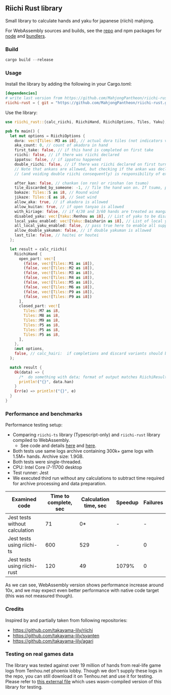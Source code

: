 ## Riichi Rust library

Small library to calculate hands and yaku for japanese (riichi) mahjong.

For WebAssembly sources and builds, see the [repo](https://github.com/MahjongPantheon/riichi-rs) and npm packages for [node](https://npmjs.com/package/riichi-rs-node) and [bundlers](https://npmjs.com/package/riichi-rs-bundlers).

### Build

```rust
cargo build --release
```

### Usage

Install the library by adding the following in your Cargo.toml:

```toml
[dependencies]
# write last version from https://github.com/MahjongPantheon/riichi-rust/blob/main/Cargo.toml
riichi-rust = { git = "https://github.com/MahjongPantheon/riichi-rust.git", version = "2.0.4" } 
```

Use the library:

```rust
use riichi_rust::{calc_riichi, RiichiHand, RiichiOptions, Tiles, Yaku};

pub fn main() {
  let mut options = RiichiOptions {
    dora: vec![Tiles::M3 as i8], // actual dora tiles (not indicators value)
    aka_count: 0, // count of akadora in hand
    first_take: false, // if this hand is completed on first take
    riichi: false, // if there was riichi declared
    ippatsu: false, // if ippatsu happened
    double_riichi: false, // if there was riichi declared on first turn.
    // Note that ankans are allowed, but checking if the ankan was declared before double riichi
    // (and voiding double riichi consequently) is responsibility of external code.

    after_kan: false, // chankan (on ron) or rinshan (on tsumo)
    tile_discarded_by_someone: -1, // Tile the hand won on. If tsumo, pass -1
    bakaze: Tiles::S as i8, // Round wind
    jikaze: Tiles::E as i8, // Seat wind
    allow_aka: true, // if akadora is allowed
    allow_kuitan: true, // if open tanyao is allowed
    with_kiriage: false, // if 4/30 and 3/60 hands are treated as mangan
    disabled_yaku: vec![Yaku::Renhou as i8], // List of yaku to be disabled
    local_yaku_enabled: vec![Yaku::Daisharin as i8], // List of local yaku to be enabled
    all_local_yaku_enabled: false, // pass true here to enable all supported local yaku
    allow_double_yakuman: false, // if double yakuman is allowed
    last_tile: false, // haitei or houtei
  };

  let result = calc_riichi(
    RiichiHand {
      open_part: vec![
        (false, vec![Tiles::M1 as i8]),
        (false, vec![Tiles::M2 as i8]),
        (false, vec![Tiles::M3 as i8]),
        (false, vec![Tiles::M4 as i8]),
        (false, vec![Tiles::M5 as i8]),
        (false, vec![Tiles::M6 as i8]),
        (false, vec![Tiles::P9 as i8]),
        (false, vec![Tiles::P9 as i8])
      ],
      closed_part: vec![
        Tiles::M7 as i8,
        Tiles::M8 as i8,
        Tiles::M9 as i8,
        Tiles::P5 as i8,
        Tiles::P5 as i8,
        Tiles::P5 as i8,
      ],
    },
    &mut options,
    false, // calc_hairi:  if completions and discard variants should be calculated
  );

  match result {
    Ok(data) => {
      /*  do something with data; format of output matches RiichiResult struct */
      println!("{}", data.han)
    }
    Err(e) => println!("{}", e)
  }
}
```

### Performance and benchmarks

Performance testing setup:
- Comparing `riichi-ts` library (Typescript-only) and `riichi-rust` library compiled to WebAssembly.
  - See code and details [here](https://github.com/MahjongPantheon/riichi-ts/blob/main/riichi_realdata_rs.test.ts) and [here](https://github.com/MahjongPantheon/riichi-ts/blob/main/riichi_realdata.test.ts).
- Both tests use same logs archive containing 300k+ game logs with 1.5M+ hands. Archive size: 1.9GB.
- Both tests were single-threaded.
- CPU: Intel Core i7-11700 desktop
- Test runner: Jest
- We executed third run without any calculations to subtract time required for archive processing and data preparation.

| Examined code | Time to complete, sec | Calculation time, sec | Speedup | Failures |
| ------------- | --------------------- | --------------------- | ------- | -------- |
| Jest tests without calculation | 71 | 0* | - | - |
| Jest tests using riichi-ts | 600 | 529 | - | 0 |
| Jest tests using riichi-rust | 120 | 49 | 1079% | 0 |

As we can see, WebAssembly version shows performance increase around 10x, and we may expect even better performance with native code target (this was not measured though).

### Credits

Inspired by and partially taken from following repositories:

- https://github.com/takayama-lily/riichi
- https://github.com/takayama-lily/syanten
- https://github.com/takayama-lily/agari

### Testing on real games data

The library was tested against over 19 million of hands from real-life game logs from Tenhou.net phoenix lobby. Though
we don't supply these logs in the repo, you can still download it on Tenhou.net and use it for testing. Please refer
to [this external file](https://github.com/MahjongPantheon/riichi-ts/blob/main/riichi_realdata_rs.test.ts) which uses
wasm-compiled version of this library for testing.
